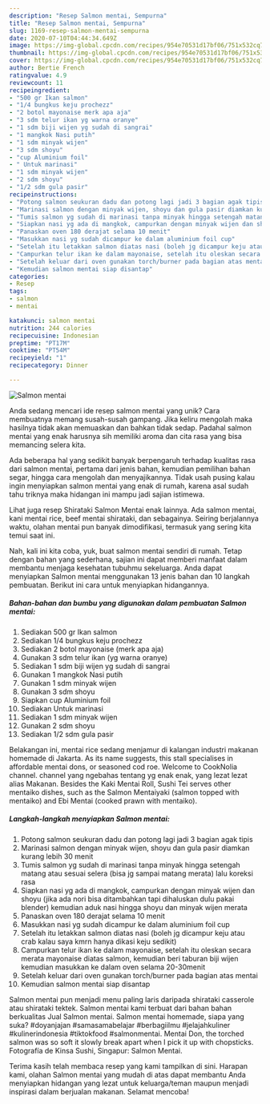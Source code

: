 ```yaml
---
description: "Resep Salmon mentai, Sempurna"
title: "Resep Salmon mentai, Sempurna"
slug: 1169-resep-salmon-mentai-sempurna
date: 2020-07-10T04:44:34.649Z
image: https://img-global.cpcdn.com/recipes/954e70531d17bf06/751x532cq70/salmon-mentai-foto-resep-utama.jpg
thumbnail: https://img-global.cpcdn.com/recipes/954e70531d17bf06/751x532cq70/salmon-mentai-foto-resep-utama.jpg
cover: https://img-global.cpcdn.com/recipes/954e70531d17bf06/751x532cq70/salmon-mentai-foto-resep-utama.jpg
author: Bertie French
ratingvalue: 4.9
reviewcount: 11
recipeingredient:
- "500 gr Ikan salmon"
- "1/4 bungkus keju prochezz"
- "2 botol mayonaise merk apa aja"
- "3 sdm telur ikan yg warna oranye"
- "1 sdm biji wijen yg sudah di sangrai"
- "1 mangkok Nasi putih"
- "1 sdm minyak wijen"
- "3 sdm shoyu"
- "cup Aluminium foil"
- " Untuk marinasi"
- "1 sdm minyak wijen"
- "2 sdm shoyu"
- "1/2 sdm gula pasir"
recipeinstructions:
- "Potong salmon seukuran dadu dan potong lagi jadi 3 bagian agak tipis"
- "Marinasi salmon dengan minyak wijen, shoyu dan gula pasir diamkan kurang lebih 30 menit"
- "Tumis salmon yg sudah di marinasi tanpa minyak hingga setengah matang atau sesuai selera (bisa jg sampai matang merata) lalu koreksi rasa"
- "Siapkan nasi yg ada di mangkok, campurkan dengan minyak wijen dan shoyu (jika ada nori bisa ditambahkan tapi dihaluskan dulu pakai blender) kemudian aduk nasi hingga shoyu dan minyak wijen merata"
- "Panaskan oven 180 derajat selama 10 menit"
- "Masukkan nasi yg sudah dicampur ke dalam aluminium foil cup"
- "Setelah itu letakkan salmon diatas nasi (boleh jg dicampur keju atau crab kalau saya kmrn hanya dikasi keju sedikit)"
- "Campurkan telur ikan ke dalam mayonaise, setelah itu oleskan secara merata mayonaise diatas salmon, kemudian beri taburan biji wijen kemudian masukkan ke dalam oven selama 20-30menit"
- "Setelah keluar dari oven gunakan torch/burner pada bagian atas mentai"
- "Kemudian salmon mentai siap disantap"
categories:
- Resep
tags:
- salmon
- mentai

katakunci: salmon mentai 
nutrition: 244 calories
recipecuisine: Indonesian
preptime: "PT17M"
cooktime: "PT54M"
recipeyield: "1"
recipecategory: Dinner

---
```



![Salmon mentai](https://img-global.cpcdn.com/recipes/954e70531d17bf06/751x532cq70/salmon-mentai-foto-resep-utama.jpg)

Anda sedang mencari ide resep salmon mentai yang unik? Cara membuatnya memang susah-susah gampang. Jika keliru mengolah maka hasilnya tidak akan memuaskan dan bahkan tidak sedap. Padahal salmon mentai yang enak harusnya sih memiliki aroma dan cita rasa yang bisa memancing selera kita.

Ada beberapa hal yang sedikit banyak berpengaruh terhadap kualitas rasa dari salmon mentai, pertama dari jenis bahan, kemudian pemilihan bahan segar, hingga cara mengolah dan menyajikannya. Tidak usah pusing kalau ingin menyiapkan salmon mentai yang enak di rumah, karena asal sudah tahu triknya maka hidangan ini mampu jadi sajian istimewa.

Lihat juga resep Shirataki Salmon Mentai enak lainnya. Ada salmon mentai, kani mentai rice, beef mentai shirataki, dan sebagainya. Seiring berjalannya waktu, olahan mentai pun banyak dimodifikasi, termasuk yang sering kita temui saat ini.


Nah, kali ini kita coba, yuk, buat salmon mentai sendiri di rumah. Tetap dengan bahan yang sederhana, sajian ini dapat memberi manfaat dalam membantu menjaga kesehatan tubuhmu sekeluarga. Anda dapat menyiapkan Salmon mentai menggunakan 13 jenis bahan dan 10 langkah pembuatan. Berikut ini cara untuk menyiapkan hidangannya.

<!--inarticleads1-->

##### Bahan-bahan dan bumbu yang digunakan dalam pembuatan Salmon mentai:

1. Sediakan 500 gr Ikan salmon
1. Sediakan 1/4 bungkus keju prochezz
1. Sediakan 2 botol mayonaise (merk apa aja)
1. Gunakan 3 sdm telur ikan (yg warna oranye)
1. Sediakan 1 sdm biji wijen yg sudah di sangrai
1. Gunakan 1 mangkok Nasi putih
1. Gunakan 1 sdm minyak wijen
1. Gunakan 3 sdm shoyu
1. Siapkan cup Aluminium foil
1. Sediakan  Untuk marinasi
1. Sediakan 1 sdm minyak wijen
1. Gunakan 2 sdm shoyu
1. Sediakan 1/2 sdm gula pasir


Belakangan ini, mentai rice sedang menjamur di kalangan industri makanan homemade di Jakarta. As its name suggests, this stall specialises in affordable mentai dons, or seasoned cod roe. Welcome to CookNolia channel. channel yang ngebahas tentang yg enak enak, yang lezat lezat alias Makanan. Besides the Kaki Mentai Roll, Sushi Tei serves other mentaiko dishes, such as the Salmon Mentaiyaki (salmon topped with mentaiko) and Ebi Mentai (cooked prawn with mentaiko). 

<!--inarticleads2-->

##### Langkah-langkah menyiapkan Salmon mentai:

1. Potong salmon seukuran dadu dan potong lagi jadi 3 bagian agak tipis
1. Marinasi salmon dengan minyak wijen, shoyu dan gula pasir diamkan kurang lebih 30 menit
1. Tumis salmon yg sudah di marinasi tanpa minyak hingga setengah matang atau sesuai selera (bisa jg sampai matang merata) lalu koreksi rasa
1. Siapkan nasi yg ada di mangkok, campurkan dengan minyak wijen dan shoyu (jika ada nori bisa ditambahkan tapi dihaluskan dulu pakai blender) kemudian aduk nasi hingga shoyu dan minyak wijen merata
1. Panaskan oven 180 derajat selama 10 menit
1. Masukkan nasi yg sudah dicampur ke dalam aluminium foil cup
1. Setelah itu letakkan salmon diatas nasi (boleh jg dicampur keju atau crab kalau saya kmrn hanya dikasi keju sedikit)
1. Campurkan telur ikan ke dalam mayonaise, setelah itu oleskan secara merata mayonaise diatas salmon, kemudian beri taburan biji wijen kemudian masukkan ke dalam oven selama 20-30menit
1. Setelah keluar dari oven gunakan torch/burner pada bagian atas mentai
1. Kemudian salmon mentai siap disantap


Salmon mentai pun menjadi menu paling laris daripada shirataki casserole atau shirataki tektek. Salmon mentai kami terbuat dari bahan bahan berkualitas Jual Salmon mentai. Salmon mentai homemade, siapa yang suka? #doyanjajan #samasamabelajar #berbagiilmu #jelajahkuliner #kulinerindonesia #tiktokfood #salmonmentai. Mentai Don, the torched salmon was so soft it slowly break apart when I pick it up with chopsticks. Fotografía de Kinsa Sushi, Singapur: Salmon Mentai. 

Terima kasih telah membaca resep yang kami tampilkan di sini. Harapan kami, olahan Salmon mentai yang mudah di atas dapat membantu Anda menyiapkan hidangan yang lezat untuk keluarga/teman maupun menjadi inspirasi dalam berjualan makanan. Selamat mencoba!
